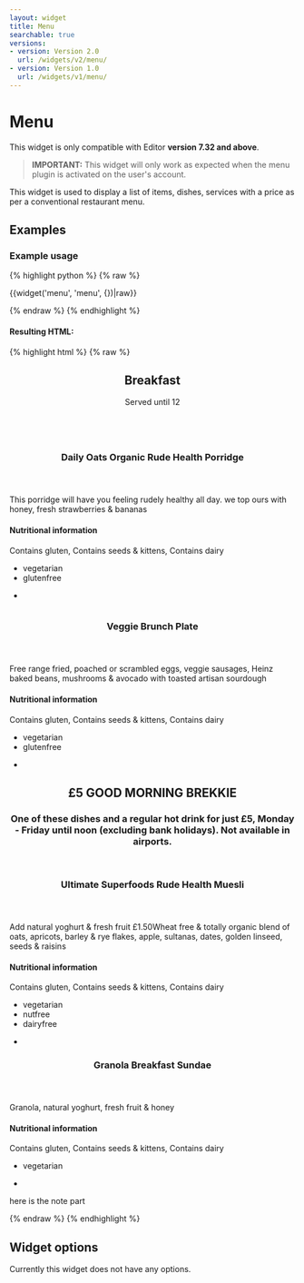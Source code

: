 ```yaml
---
layout: widget
title: Menu
searchable: true
versions:
- version: Version 2.0
  url: /widgets/v2/menu/
- version: Version 1.0
  url: /widgets/v1/menu/
---
```


# Menu

This widget is only compatible with Editor **version 7.32 and above**.

> **IMPORTANT:** This widget will only work as expected when the menu plugin is activated on the user's account.

This widget is used to display a list of items, dishes, services with a price as per a conventional restaurant menu.

## Examples

### Example usage

{% highlight python %}
{% raw %}

{{widget('menu', 'menu', {})|raw}}

{% endraw %}
{% endhighlight %}

#### Resulting HTML:

{% highlight html %}
{% raw %}

<div id="page-zones__main-widgets__menu" data-name="menu" class="widget  widget--zone-widget">
  <div class="bk-menu  menu  widget__menu">
    <section class="menu-section  menu__menu-section" id="menu-section--373">
      <header class="section-header  menu__section-header">
        <h2 class="section-title  menu__section-title">Breakfast</h2>
        <p class="section-description  menu__section-description">Served until 12</p>
      </header>
      <div class="section-body  menu__section-body">
        <div class="menu-items even bk16-columns">
          <div class="menu-item  menu__menu-item">
            <article class="item-article  menu__item-article">
              <div class="item-image  menu__item-image">
                <a class="image-link  menu__image-link">
                  <img class="image  menu__image" src="//placehold.it/2250x800" alt="">
                </a>
              </div>
              <div class="item-content  menu__item-content">
                <header class="item-header  menu__item-header">
                  <h3 class="item-title  menu__item-title">Daily Oats Organic Rude Health Porridge</h3>
                  <p class="item-price  menu__item-price"></p>
                </header>
                <div class="item-description  menu__item-description">
                  <p>This porridge will have you feeling rudely healthy all day. we top ours with honey, fresh strawberries &amp; bananas</p>
                </div>
                <footer class="item-footer  menu__item-footer">
                  <h4 class="item-subtitle  menu__item-subtitle">Nutritional information</h4>
                  <p class="item-details  menu__item-details">Contains gluten, Contains seeds &amp; kittens, Contains dairy</p>
                  <ul class="dietary-list  menu__dietary-list">
                    <li class="dietary-item  icon  icon--vegetarian  menu__dietary-item">
                      vegetarian
                    </li>
                    <li class="dietary-item  icon  icon--glutenfree  menu__dietary-item">
                      glutenfree
                    </li>
                  </ul>
                  <ul class="dietary-list  menu__dietary-list">
                    <li class="dietary-item  icon  icon--not-spicy  menu__dietary-item">
                    </li>
                  </ul>
                </footer>
              </div>
            </article>
          </div>
          <div class="menu-item  menu__menu-item">
            <article class="item-article  menu__item-article">
              <div class="item-image  menu__item-image">
                <a class="image-link  menu__image-link">
                  <img class="image  menu__image" src="//placehold.it/300x100" alt="">
                </a>
              </div>
              <div class="item-content  menu__item-content">
                <header class="item-header  menu__item-header">
                  <h3 class="item-title  menu__item-title">Veggie Brunch Plate</h3>
                  <p class="item-price  menu__item-price"></p>
                </header>
                <div class="item-description  menu__item-description">
                  <p>Free range fried, poached or scrambled eggs, veggie sausages, Heinz baked beans, mushrooms &amp; avocado with toasted artisan sourdough</p>
                </div>
                <footer class="item-footer  menu__item-footer">
                  <h4 class="item-subtitle  menu__item-subtitle">Nutritional information</h4>
                  <p class="item-details  menu__item-details">Contains gluten, Contains seeds &amp; kittens, Contains dairy</p>
                  <ul class="dietary-list  menu__dietary-list">
                    <li class="dietary-item  icon  icon--vegetarian  menu__dietary-item">vegetarian</li>
                    <li class="dietary-item  icon  icon--glutenfree  menu__dietary-item">glutenfree</li>
                  </ul>
                  <ul class="dietary-list  menu__dietary-list">
                    <li class="dietary-item  icon  icon--not-spicy  menu__dietary-item"></li>
                  </ul>
                </footer>
              </div>
            </article>
          </div>
        </div>
        <div class="menu-subsection">
          <section class="menu-section  menu-section--subsection  menu-section--featured  menu__menu-section">
            <header class="section-header  menu__section-header">
              <h2 class="section-title  menu__section-title">£5 GOOD MORNING BREKKIE</h2>
              <h3 class="section-subtitle  menu__section-subtitle">One of these dishes and a regular hot drink for just £5, Monday - Friday until noon (excluding bank holidays). Not available in airports.</h3>
            </header>
            <div class="section-body  menu__section-body">
              <div class="menu-list  odd bk3-columns  menu__menu-list">
                <div class="menu-item  menu__menu-item">
                  <article class="item-article  menu__item-article">
                    <div class="item-content  menu__item-content">
                      <header class="item-header  menu__item-header">
                        <h3 class="item-title  menu__item-title">Ultimate Superfoods Rude Health Muesli</h3>
                        <p class="item-price  menu__item-price"></p>
                      </header>
                      <div class="item-description  menu__item-description">
                        <p>Add natural yoghurt &amp; fresh fruit £1.50Wheat free &amp; totally organic blend of oats, apricots, barley &amp; rye flakes, apple, sultanas, dates, golden linseed, seeds &amp; raisins</p>
                      </div>
                      <footer class="item-footer  menu__item-footer">
                        <h4 class="item-subtitle  menu__item-subtitle">Nutritional information</h4>
                        <p class="item-details  menu__item-details">Contains gluten, Contains seeds &amp; kittens, Contains dairy</p>
                        <ul class="dietary-list  menu__dietary-list">
                          <li class="dietary-item  icon  icon--vegetarian  menu__dietary-item">vegetarian</li>
                          <li class="dietary-item  icon  icon--nutfree  menu__dietary-item">nutfree</li>
                          <li class="dietary-item  icon  icon--dairyfree  menu__dietary-item">dairyfree</li>
                        </ul>
                        <ul class="dietary-list  menu__dietary-list">
                          <li class="dietary-item  icon  icon--not-spicy  menu__dietary-item"></li>
                        </ul>
                      </footer>
                    </div>
                  </article>
                </div>
                <div class="menu-item  menu__menu-item">
                  <article class="item-article  menu__item-article">
                    <div class="item-content  menu__item-content">
                      <header class="item-header  menu__item-header">
                        <h3 class="item-title  menu__item-title">Granola Breakfast Sundae</h3>
                        <p class="item-price  menu__item-price"></p>
                      </header>
                      <div class="item-description  menu__item-description">
                        <p>Granola, natural yoghurt, fresh fruit &amp; honey</p>
                      </div>
                      <footer class="item-footer  menu__item-footer">
                        <h4 class="item-subtitle  menu__item-subtitle">Nutritional information</h4>
                        <p class="item-details  menu__item-details">Contains gluten, Contains seeds &amp; kittens, Contains dairy</p>
                        <ul class="dietary-list  menu__dietary-list">
                          <li class="dietary-item  icon  icon--vegetarian  menu__dietary-item">vegetarian</li>
                        </ul>
                        <ul class="dietary-list  menu__dietary-list">
                          <li class="dietary-item  icon  icon--not-spicy  menu__dietary-item"></li>
                        </ul>
                      </footer>
                    </div>
                  </article>
                </div>
              </div>
            </div>
          </section>
        </div>
      </div>
      <footer class="section-footer  menu__section-footer">
        <p class="section-note  menu__section-note">here is the note part</p>
      </footer>
    </section>
  </div>
</div>


{% endraw %}
{% endhighlight %}

## Widget options

Currently this widget does not have any options.
